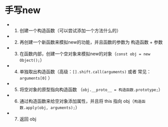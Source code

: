 # 手写new

- 1. 创建一个构造函数（可以尝试添加一个方法什么的）

- 2. 再创建一个新函数来模拟new的功能，并且函数的参数为 构造函数 + 参数

- 3. 在函数内部，创建一个空对象来模拟new的对象（`const obj = new Object();`）

- 4. 单独取出构造函数（高级：`[].shift.call(arguments)` 或者 常见：`arguments[0]` ）

- 5. 将空对象的原型指向构造函数 （`obj.__proto__ = 构造函数.prototype;`）

- 6. 通过构造函数来给空对象添加属性，并且将 this 指向 obj（`构造函数.apply(obj, arguments);`）

- 7. 返回 obj